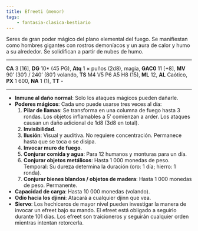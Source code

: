 ```yaml
---
title: Efreeti (menor)
tags:
    - fantasia-clasica-bestiario
---
```

Seres de gran poder mágico del plano elemental del fuego. Se manifiestan como hombres gigantes con rostros demoníacos y un aura de calor y humo a su alrededor. Se solidifican a partir de nubes de humo.
___
**CA** 3 [16], **DG** 10\* (45 PG), **Atq** 1 × puños (2d8), magia, **GAC0** 11 [+8], **MV** 90’ (30’) / 240’ (80’) volando, **TS** M4 V5 P6 A5 H8 (15), **ML** 12, **AL** Caótico, **PX** 1 600, **NA** 1 (1), **TT** -
___

- **Inmune al daño normal**: Solo los ataques mágicos pueden dañarle.
- **Poderes mágicos**: Cada uno puede usarse tres veces al día:
    1. **Pilar de llamas**: Se transforma en una columna de fuego hasta 3 rondas. Los objetos inflamables a 5’ comienzan a arder. Los ataques causan un daño adicional de 1d8 (3d8 en total).
    2. **Invisibilidad**.
    3. **Ilusión**: Visual y auditiva. No requiere concentración. Permanece hasta que se toca o se disipa.
    4. **Invocar muro de fuego**.
    5. **Conjurar comida y agua**: Para 12 humanos y monturas para un día.
    6. **Conjurar objetos metálicos**: Hasta 1 000 monedas de peso. Temporal: Su dureza determina la duración (oro: 1 día; hierro: 1 ronda).
    7. **Conjurar bienes blandos / objetos de madera**: Hasta 1 000 monedas de peso. Permanente.
- **Capacidad de carga**: Hasta 10 000 monedas (volando).
- **Odio hacia los djinni**: Atacará a cualquier djinn que vea.
- **Siervo**: Los hechiceros de mayor nivel pueden investigar la manera de invocar un efreet bajo su mando. El efreet está obligado a seguirlo durante 101 días. Los efreet son traicioneros y seguirán cualquier orden mientras intentan retorcerla.
